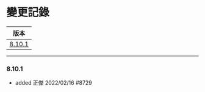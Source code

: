 變更記錄
===
| 版本 |
| :---: |
| [8.10.1](#v8_10_1) |

***
### <a id='v8_10_1'></a>8.10.1


* added 正傑 2022/02/16 #8729
